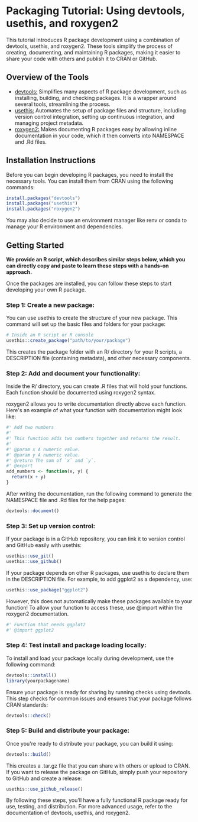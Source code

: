 # Packaging Tutorial: Using devtools, usethis, and roxygen2

This tutorial introduces R package development using a combination of devtools, usethis, and roxygen2.
These tools simplify the process of creating, documenting, and maintaining R packages, making it easier to share your code with others and publish it to CRAN or GitHub.

## Overview of the Tools

- [devtools:](https://devtools.r-lib.org/) Simplifies many aspects of R package development, such as installing, building, and checking packages. It is a wrapper around several tools, streamlining the process.
- [usethis:](https://usethis.r-lib.org/) Automates the setup of package files and structure, including version control integration, setting up continuous integration, and managing project metadata.
- [roxygen2:](https://roxygen2.r-lib.org/) Makes documenting R packages easy by allowing inline documentation in your code, which it then converts into NAMESPACE and .Rd files.

## Installation Instructions

Before you can begin developing R packages, you need to install the necessary tools. You can install them from CRAN using the following commands:

```r
install.packages("devtools")
install.packages("usethis")
install.packages("roxygen2")
```

You may also decide to use an environment manager like renv or conda to manage your R environment and dependencies.

## Getting Started

**We provide an R script, which describes similar steps below, which you can directly copy and paste to learn these steps with a hands-on approach.**

Once the packages are installed, you can follow these steps to start developing your own R package.

### Step 1: Create a new package:

You can use usethis to create the structure of your new package. This command will set up the basic files and folders for your package:

```r
# Inside an R script or R console
usethis::create_package("path/to/your/package")
```

This creates the package folder with an R/ directory for your R scripts, a DESCRIPTION file (containing metadata), and other necessary components.

### Step 2: Add and document your functionality:

Inside the R/ directory, you can create .R files that will hold your functions. 
Each function should be documented using roxygen2 syntax.

roxygen2 allows you to write documentation directly above each function.
Here's an example of what your function with documentation might look like:

```r
#' Add two numbers
#'
#' This function adds two numbers together and returns the result.
#' 
#' @param x A numeric value.
#' @param y A numeric value.
#' @return The sum of `x` and `y`.
#' @export
add_numbers <- function(x, y) {
  return(x + y)
}
```

After writing the documentation, run the following command to generate the NAMESPACE file and .Rd files for the help pages:

```r
devtools::document()
```

### Step 3: Set up version control:

If your package is in a GitHub repository, you can link it to version control and GitHub easily with usethis:

```r
usethis::use_git()
usethis::use_github()
```

If your package depends on other R packages, use usethis to declare them in the DESCRIPTION file.
For example, to add ggplot2 as a dependency, use:

```r
usethis::use_package("ggplot2")
```

However, this does not automatically make these packages available to your function!
To allow your function to access these, use @import within the roxygen2 documentation. 

```r
#' Function that needs ggplot2
#' @import ggplot2
```

### Step 4: Test install and package loading locally:

To install and load your package locally during development, use the following command:

```r
devtools::install()
library(yourpackagename)
```

Ensure your package is ready for sharing by running checks using devtools.
This step checks for common issues and ensures that your package follows CRAN standards:

```r
devtools::check()
```

### Step 5: Build and distribute your package:

Once you're ready to distribute your package, you can build it using:

```r
devtools::build()
```

This creates a .tar.gz file that you can share with others or upload to CRAN.
If you want to release the package on GitHub, simply push your repository to GitHub and create a release:

```r
usethis::use_github_release()
```

By following these steps, you’ll have a fully functional R package ready for use, testing, and distribution.
For more advanced usage, refer to the documentation of devtools, usethis, and roxygen2.
